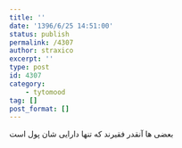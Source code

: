 ```yaml
---
title: ''
date: '1396/6/25 14:51:00'
status: publish
permalink: /4307
author: straxico
excerpt: ''
type: post
id: 4307
category:
    - tytomood
tag: []
post_format: []
---
```

بعضی ها آنقدر فقیرند که تنها دارایی شان پول است